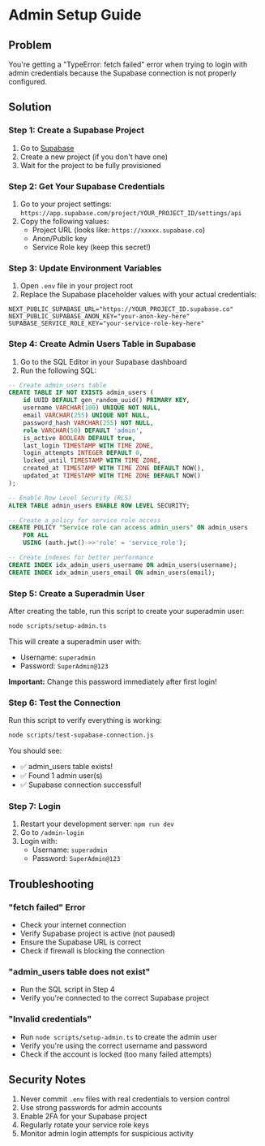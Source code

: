 # Admin Setup Guide

## Problem
You're getting a "TypeError: fetch failed" error when trying to login with admin credentials because the Supabase connection is not properly configured.

## Solution

### Step 1: Create a Supabase Project
1. Go to [Supabase](https://app.supabase.com/)
2. Create a new project (if you don't have one)
3. Wait for the project to be fully provisioned

### Step 2: Get Your Supabase Credentials
1. Go to your project settings: `https://app.supabase.com/project/YOUR_PROJECT_ID/settings/api`
2. Copy the following values:
   - Project URL (looks like: `https://xxxxx.supabase.co`)
   - Anon/Public key
   - Service Role key (keep this secret!)

### Step 3: Update Environment Variables
1. Open `.env` file in your project root
2. Replace the Supabase placeholder values with your actual credentials:
```env
NEXT_PUBLIC_SUPABASE_URL="https://YOUR_PROJECT_ID.supabase.co"
NEXT_PUBLIC_SUPABASE_ANON_KEY="your-anon-key-here"
SUPABASE_SERVICE_ROLE_KEY="your-service-role-key-here"
```

### Step 4: Create Admin Users Table in Supabase
1. Go to the SQL Editor in your Supabase dashboard
2. Run the following SQL:

```sql
-- Create admin_users table
CREATE TABLE IF NOT EXISTS admin_users (
    id UUID DEFAULT gen_random_uuid() PRIMARY KEY,
    username VARCHAR(100) UNIQUE NOT NULL,
    email VARCHAR(255) UNIQUE NOT NULL,
    password_hash VARCHAR(255) NOT NULL,
    role VARCHAR(50) DEFAULT 'admin',
    is_active BOOLEAN DEFAULT true,
    last_login TIMESTAMP WITH TIME ZONE,
    login_attempts INTEGER DEFAULT 0,
    locked_until TIMESTAMP WITH TIME ZONE,
    created_at TIMESTAMP WITH TIME ZONE DEFAULT NOW(),
    updated_at TIMESTAMP WITH TIME ZONE DEFAULT NOW()
);

-- Enable Row Level Security (RLS)
ALTER TABLE admin_users ENABLE ROW LEVEL SECURITY;

-- Create a policy for service role access
CREATE POLICY "Service role can access admin_users" ON admin_users
    FOR ALL
    USING (auth.jwt()->>'role' = 'service_role');

-- Create indexes for better performance
CREATE INDEX idx_admin_users_username ON admin_users(username);
CREATE INDEX idx_admin_users_email ON admin_users(email);
```

### Step 5: Create a Superadmin User
After creating the table, run this script to create your superadmin user:

```bash
node scripts/setup-admin.ts
```

This will create a superadmin user with:
- Username: `superadmin`
- Password: `SuperAdmin@123`

**Important:** Change this password immediately after first login!

### Step 6: Test the Connection
Run this script to verify everything is working:

```bash
node scripts/test-supabase-connection.js
```

You should see:
- ✅ admin_users table exists!
- ✅ Found 1 admin user(s)
- ✅ Supabase connection successful!

### Step 7: Login
1. Restart your development server: `npm run dev`
2. Go to `/admin-login`
3. Login with:
   - Username: `superadmin`
   - Password: `SuperAdmin@123`

## Troubleshooting

### "fetch failed" Error
- Check your internet connection
- Verify Supabase project is active (not paused)
- Ensure the Supabase URL is correct
- Check if firewall is blocking the connection

### "admin_users table does not exist"
- Run the SQL script in Step 4
- Verify you're connected to the correct Supabase project

### "Invalid credentials"
- Run `node scripts/setup-admin.ts` to create the admin user
- Verify you're using the correct username and password
- Check if the account is locked (too many failed attempts)

## Security Notes
1. Never commit `.env` files with real credentials to version control
2. Use strong passwords for admin accounts
3. Enable 2FA for your Supabase project
4. Regularly rotate your service role keys
5. Monitor admin login attempts for suspicious activity